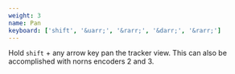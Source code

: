 ```yaml
---
weight: 3
name: Pan
keyboard: ['shift', '&uarr;', '&rarr;', '&darr;', '&rarr;']
---
```

Hold `shift` + any arrow key pan the tracker view. This can also be accomplished with norns encoders 2 and 3.